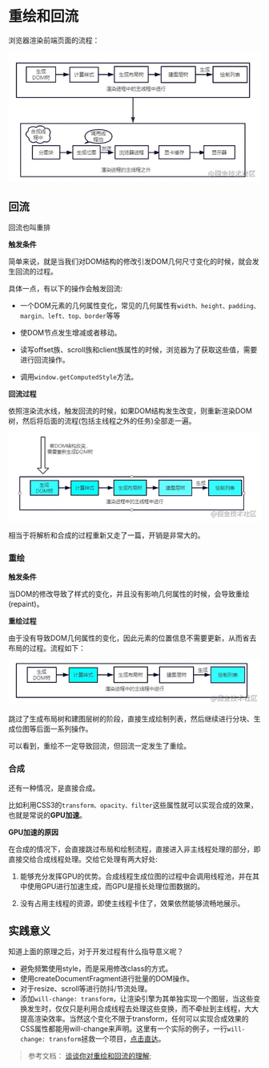 # 重绘和回流

浏览器渲染前端页面的流程：

![program](./images/program.png)

## 回流

回流也叫重排

**触发条件**

简单来说，就是当我们对DOM结构的修改引发DOM几何尺寸变化的时候，就会发生回流的过程。

具体一点，有以下的操作会触发回流:

- 一个DOM元素的几何属性变化，常见的几何属性有`width、height、padding、margin、left、top、border`等等

- 使DOM节点发生增减或者移动。

- 读写offset族、scroll族和client族属性的时候，浏览器为了获取这些值，需要进行回流操作。

- 调用`window.getComputedStyle`方法。

**回流过程**

依照渲染流水线，触发回流的时候，如果DOM结构发生改变，则重新渲染DOM树，然后将后面的流程(包括主线程之外的任务)全部走一遍。

![backflow](./images/backflow.png)

相当于将解析和合成的过程重新又走了一篇，开销是非常大的。

### 重绘

**触发条件**

当DOM的修改导致了样式的变化，并且没有影响几何属性的时候，会导致重绘(repaint)。

**重绘过程**

由于没有导致DOM几何属性的变化，因此元素的位置信息不需要更新，从而省去布局的过程。流程如下：

![repaint](./images/repaint.png)

跳过了生成布局树和建图层树的阶段，直接生成绘制列表，然后继续进行分块、生成位图等后面一系列操作。

可以看到，重绘不一定导致回流，但回流一定发生了重绘。

### 合成

还有一种情况，是直接合成。

比如利用CSS3的`transform、opacity、filter`这些属性就可以实现合成的效果，也就是常说的**GPU加速**。

**GPU加速的原因**

在合成的情况下，会直接跳过布局和绘制流程，直接进入非主线程处理的部分，即直接交给合成线程处理。交给它处理有两大好处:

1. 能够充分发挥GPU的优势。合成线程生成位图的过程中会调用线程池，并在其中使用GPU进行加速生成，而GPU是擅长处理位图数据的。

2. 没有占用主线程的资源，即使主线程卡住了，效果依然能够流畅地展示。

## 实践意义

知道上面的原理之后，对于开发过程有什么指导意义呢？

- 避免频繁使用style，而是采用修改class的方式。
- 使用createDocumentFragment进行批量的DOM操作。
- 对于resize、scroll等进行防抖/节流处理。
- 添加`will-change: transform`，让渲染引擎为其单独实现一个图层，当这些变换发生时，仅仅只是利用合成线程去处理这些变换，而不牵扯到主线程，大大提高渲染效率。当然这个变化不限于transform，任何可以实现合成效果的CSS属性都能用will-change来声明。这里有一个实际的例子，一行`will-change: transform`拯救一个项目，[点击直达](https://juejin.cn/post/6844903966573068301)。

> 参考文档： [谈谈你对重绘和回流的理解](https://juejin.cn/post/6844904021308735502);